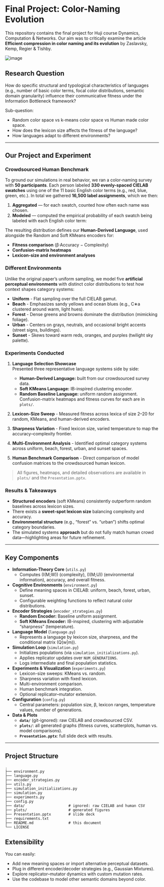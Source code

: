 # Final Project: Color-Naming Evolution

This repository contains the final project for Huji course Dynamics, Computation & Networks. Our aim was to critically examine the article **Efficient compression in color naming and its evolution**  by Zaslavsky, Kemp, Regier & Tishby.

![image](https://github.com/user-attachments/assets/18429d83-cf30-4796-a9dc-26578baaa5b5)

## Research Question
How do specific structural and typological characteristics of languages (e.g., number of basic color terms, focal color distributions, semantic domain granularity) influence their communicative fitness under the Information Bottleneck framework?
 
Sub-question:
- Random color space vs k-means color space vs Human made color space.
- How does the lexicon size affects the fitness of the language?
- How languages adapt to different environments?

---
## Our Project and Experiment

### Crowdsourced Human Benchmark
To ground our simulations in real behavior, we ran a color-naming survey with **50 participants**. Each person labeled **330 evenly-spaced CIELAB swatches** using one of the 11 basic English color terms (e.g., red, blue, green, etc.). In total we gathered **16,500 label assignments**, which we then:

1. **Aggregated** — for each swatch, counted how often each name was chosen.  
2. **Modeled** — computed the empirical probability of each swatch being labeled with each English color term:  

The resulting distribution defines our **Human-Derived Language**, used alongside the Random and Soft KMeans encoders for:

- **Fitness comparison** (β·Accuracy − Complexity)  
- **Confusion-matrix heatmaps**  
- **Lexicon-size and environment analyses**


### Different Environments
Unlike the original paper’s uniform sampling, we model five **artificial perceptual environments** with distinct color distributions to test how context shapes category systems:
- **Uniform**  - Flat sampling over the full CIELAB gamut.  
- **Beach** - Emphasizes sandy yellows and ocean blues (e.g., C∗a clustered around warm, light hues).  
- **Forest** - Dense greens and browns dominate the distribution (mimicking foliage).  
- **Urban** - Centers on grays, neutrals, and occasional bright accents (street signs, buildings).  
- **Sunset** - Skews toward warm reds, oranges, and purples (twilight sky palette).

### Experiments Conducted

1. **Language Selection Showcase**  
   Presented three representative language systems side by side:  
     - **Human-Derived Language:** built from our crowdsourced survey data.  
     - **Soft KMeans Language:** IB-inspired clustering encoder.  
     - **Random Baseline Language:** uniform random assignment.  
     Confusion-matrix heatmaps and fitness curves for each are in `plots/`.

2. **Lexicon-Size Sweep** - Measured fitness across lexica of size 2–20 for random, KMeans, and human-derived encoders.  

3. **Sharpness Variation** - Fixed lexicon size, varied temperature to map the accuracy–complexity frontier.  

4. **Multi-Environment Analysis** - Identified optimal category systems across uniform, beach, forest, urban, and sunset spaces.  

5. **Human Benchmark Comparison** - Direct comparison of model confusion matrices to the crowdsourced human lexicon.  

> All figures, heatmaps, and detailed observations are available in `plots/` and the `Presentation.pptx`.

### Results & Takeaways

* **Structured encoders** (soft KMeans) consistently outperform random baselines across lexicon sizes.
* There exists a **sweet-spot lexicon size** balancing complexity and accuracy.
* **Environmental structure** (e.g., “forest” vs. “urban”) shifts optimal category boundaries.
* The simulated systems **approach** but do not fully match human crowd data—highlighting areas for future refinement.

---



## Key Components

- **Information-Theory Core** (`utils.py`)  
  - Computes \(I(M;W)\) (complexity), \(I(M;U)\) (environmental information), accuracy, and overall fitness.  
- **Cognitive Environments** (`environment.py`)  
  - Define meaning spaces in CIELAB: uniform, beach, forest, urban, sunset.  
  - Configurable weighting functions to reflect natural color distributions.  
- **Encoder Strategies** (`encoder_strategies.py`)  
  - **Random Encoder:** Baseline uniform assignment.  
  - **Soft KMeans Encoder:** IB-inspired, clustering with adjustable “sharpness” (temperature).  
- **Language Model** (`language.py`)  
  - Represents a language by lexicon size, sharpness, and the conditional matrix \(Q(w|m)\).  
- **Simulation Loop** (`simulation.py`)  
  - Initializes populations (via `simulation_initializations.py`).  
  - Applies replicator updates over `NUM_GENERATIONS`.  
  - Logs intermediate and final population statistics.  
- **Experiments & Visualization** (`experiments.py`)  
  - Lexicon-size sweeps: KMeans vs. random.  
  - Sharpness variation with fixed lexicon.  
  - Multi-environment comparison.  
  - Human benchmark integration.  
  - Optional replicator–mutator extension.  
- **Configuration** (`config.py`)  
  - Central parameters: population size, β, lexicon ranges, temperature values, number of generations.  
- **Data & Plots**  
  - **`data/`** (git-ignored): raw CIELAB and crowdsourced CSV.  
  - **`plots/`**: all generated graphs (fitness curves, scatterplots, human vs. model comparisons).  
  - **`Presentation.pptx`**: full slide deck with results.

---
## Project Structure

```
.
├── environment.py
├── language.py
├── encoder_strategies.py
├── utils.py
├── simulation_initializations.py
├── simulation.py
├── experiments.py
├── config.py
├── data/                    # ignored: raw CIELAB and human CSV
├── plots/                   # generated figures
├── Presentation.pptx        # slide deck
├── requirements.txt
├── README.md                # this document
└── LICENSE
```

## Extensibility

You can easily:

* Add new meaning spaces or import alternative perceptual datasets.
* Plug in different encoder/decoder strategies (e.g., Gaussian Mixtures).
* Explore replicator–mutator dynamics with custom mutation rates.
* Use the codebase to model other semantic domains beyond color.

